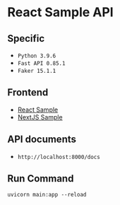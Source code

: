 # React Sample API

## Specific

- ```Python 3.9.6```
- ```Fast API 0.85.1```
- ```Faker 15.1.1```

## Frontend

- [React Sample](https://github.com/cozyfex/vite-react-typescript-recoil-query)
- [NextJS Sample](https://github.com/cozyfex/next-typescript-recoil-reactquery)

## API documents

- ```http://localhost:8000/docs```

## Run Command

```shell
uvicorn main:app --reload
```
